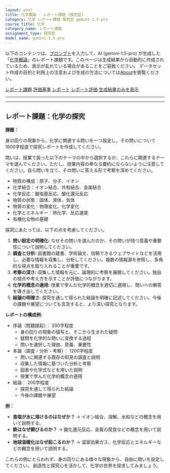```yaml
---
layout: post
title: 化学概論 - レポート課題 (探究型)
category: 化学 レポート課題 探究型 gemini-1.5-pro
course_title: 化学
category_name: レポート課題
assignment_type: 探究型
model_name: gemini-1.5-pro
---
```


以下のコンテンツは、[プロンプト](http://127.0.0.1:8000/generated/化学/gemini-1.5-pro/prompt_レポート課題-探究型.md)を入力して、AI (gemini-1.5-pro) が生成した「[化学概論](/contents/化学/)」のレポート課題です。このページは生成結果から自動的に作成されているため、表示が乱れている場合があることをご容赦ください。
データセット作成の目的と利用上の注意および生成の方法については[About](/About)を御覧ください。

[レポート課題](../レポート課題-探究型)
[評価基準](../評価基準-探究型)
[レポート](../レポート-探究型)
[レポート評価](../レポート評価-探究型)
[生成結果のみを表示](http://127.0.0.1:8000/generated/化学/gemini-1.5-pro/レポート課題-探究型.md)
  

***
***
  
## レポート課題：化学の探究

**課題：**

身の回りの現象から，化学に関連する問いを一つ設定し，その問いについて1600字程度で探究レポートを作成してください。

問いは、授業で扱った以下のテーマの中から選択するか、これらに関連するテーマを選んでください。ただし、授業内容の単なる要約にならないように注意してください。自ら問いを立て、その問いに答える形で考察を深めてください。

* 物質の構成：原子、分子、イオン
* 化学結合：イオン結合、共有結合、金属結合
* 化学反応：酸塩基反応、酸化還元反応
* 物質の状態：固体、液体、気体
* 物質の変化：物理変化、化学変化
* 化学とエネルギー：熱化学、反応速度
* 有機化合物の基礎

探究にあたっては、以下の点を考慮してください。

1. **問い設定の明確化:**  なぜその問いを選んだのか、その問いが持つ意義や重要性について説明してください。
2. **調査と分析:**  図書館の蔵書、学術論文、信頼できるウェブサイトなどを活用し、必要な情報を収集し、分析してください。複数の情報源を参照し、多角的な視点を取り入れることが重要です。
3. **考察の深さ:**  収集した情報を元に、論理的に考察を展開してください。独自の視点や考え方を示すことが評価につながります。
4. **化学的概念の適用:**  授業で学んだ化学的概念を適切に適用し、問いへの解答を導き出してください。
5. **結論の明確さ:**  探究を通して得られた結論を明確に記述してください。今後の課題や展望についても言及すると、より深い探究となります。


**レポートの構成例:**

* 序論（問題提起）： 200字程度
    * 身の回りの現象の描写と、そこから生まれた疑問
    * 疑問を化学的な問いに変換する過程
    * 問いを選択した理由、意義、重要性
* 本論（調査・分析・考察）： 1200字程度
    * 問いに関連する既存の知見の調査と説明
    * 収集した情報に基づいた分析と考察
    * 図表や化学式などを用いた説明
    * 授業で学んだ化学的概念の適用
* 結論： 200字程度
    * 探究を通して得られた結論
    * 今後の課題や展望


**例：**

* **食塩が水に溶けるのはなぜか？**  → イオン結合、溶解、水和などの概念を用いて説明する。
* **鉄はなぜ錆びるのか？** → 酸化還元反応、金属の腐食などの概念を用いて説明する。
* **地球温暖化はなぜ起こるのか？** → 温室効果ガス、化学反応とエネルギーなどの概念を用いて説明する。


これらの例にとらわれず、身の回りにある様々な現象から、自由に問いを設定してください。  創造性と探究心を活かして、化学の世界を探求してみましょう。
